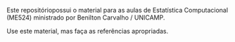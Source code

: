 Este repositóriopossui o material para as aulas de Estatística Computacional (ME524) ministrado por Benilton Carvalho / UNICAMP.

Use este material, mas faça as referências apropriadas.

